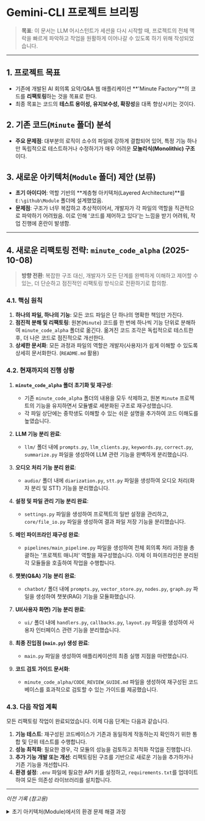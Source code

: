 # Gemini-CLI 프로젝트 브리핑

> **목표**: 이 문서는 LLM 어시스턴트가 세션을 다시 시작할 때, 프로젝트의 전체 맥락을 빠르게 파악하고 작업을 원활하게 이어나갈 수 있도록 하기 위해 작성되었습니다.

---

## 1. 프로젝트 목표

- 기존에 개발된 AI 회의록 요약/Q&A 웹 애플리케이션 **'Minute Factory'**의 코드를 **리팩토링**하는 것을 목표로 한다.
- 최종 목표는 코드의 **테스트 용이성, 유지보수성, 확장성**을 대폭 향상시키는 것이다.

## 2. 기존 코드(`Minute` 폴더) 분석

- **주요 문제점**: 대부분의 로직이 소수의 파일에 강하게 결합되어 있어, 특정 기능 하나만 독립적으로 테스트하거나 수정하기가 매우 어려운 **모놀리식(Monolithic) 구조**이다.

## 3. 새로운 아키텍처(`Module` 폴더) 제안 (보류)

- **초기 아이디어**: 역할 기반의 **계층형 아키텍처(Layered Architecture)**를 `E:\github\Module` 폴더에 설계했었음.
- **문제점**: 구조가 너무 복잡하고 추상적이어서, 개발자가 각 파일의 역할을 직관적으로 파악하기 어려웠음. 이로 인해 '코드를 제어하고 있다'는 느낌을 받기 어려워, 작업 진행에 혼란이 발생함.

---

## 4. 새로운 리팩토링 전략: `minute_code_alpha` (2025-10-08)

> **방향 전환**: 복잡한 구조 대신, 개발자가 모든 단계를 완벽하게 이해하고 제어할 수 있는, 더 단순하고 점진적인 리팩토링 방식으로 전환하기로 합의함.

### 4.1. 핵심 원칙

1.  **하나의 파일, 하나의 기능**: 모든 코드 파일은 단 하나의 명확한 책임만 가진다.
2.  **점진적 분해 및 리팩토링**: 원본(`Minute`) 코드를 한 번에 하나씩 기능 단위로 분해하여 `minute_code_alpha` 폴더로 옮긴다. 옮겨진 코드 조각은 독립적으로 테스트한 후, 더 나은 코드로 점진적으로 개선한다.
3.  **상세한 문서화**: 모든 과정과 파일의 역할은 개발자(사용자)가 쉽게 이해할 수 있도록 상세히 문서화한다. (`README.md` 활용)

### 4.2. 현재까지의 진행 상황

1.  **`minute_code_alpha` 폴더 초기화 및 재구성**:
    -   기존 `minute_code_alpha` 폴더의 내용을 모두 삭제하고, 원본 `Minute` 프로젝트의 기능을 유지하면서 모듈별로 세분화된 구조로 재구성했습니다.
    -   각 파일 상단에는 중학생도 이해할 수 있는 쉬운 설명을 추가하여 코드 이해도를 높였습니다.

2.  **LLM 기능 분리 완료**:
    -   `llm/` 폴더 내에 `prompts.py`, `llm_clients.py`, `keywords.py`, `correct.py`, `summarize.py` 파일을 생성하여 LLM 관련 기능을 완벽하게 분리했습니다.

3.  **오디오 처리 기능 분리 완료**:
    -   `audio/` 폴더 내에 `diarization.py`, `stt.py` 파일을 생성하여 오디오 처리(화자 분리 및 STT) 기능을 분리했습니다.

4.  **설정 및 파일 관리 기능 분리 완료**:
    -   `settings.py` 파일을 생성하여 프로젝트의 일반 설정을 관리하고, `core/file_io.py` 파일을 생성하여 결과 파일 저장 기능을 분리했습니다.

5.  **메인 파이프라인 재구성 완료**:
    -   `pipelines/main_pipeline.py` 파일을 생성하여 전체 회의록 처리 과정을 총괄하는 '프로젝트 매니저' 역할을 재구성했습니다. 이제 이 파이프라인은 분리된 각 모듈들을 호출하여 작업을 수행합니다.

6.  **챗봇(Q&A) 기능 분리 완료**:
    -   `chatbot/` 폴더 내에 `prompts.py`, `vector_store.py`, `nodes.py`, `graph.py` 파일을 생성하여 챗봇(RAG) 기능을 모듈화했습니다.

7.  **UI(사용자 화면) 기능 분리 완료**:
    -   `ui/` 폴더 내에 `handlers.py`, `callbacks.py`, `layout.py` 파일을 생성하여 사용자 인터페이스 관련 기능을 분리했습니다.

8.  **최종 진입점 (`main.py`) 생성 완료**:
    -   `main.py` 파일을 생성하여 애플리케이션의 최종 실행 지점을 마련했습니다.

9.  **코드 검토 가이드 문서화**:
    -   `minute_code_alpha/CODE_REVIEW_GUIDE.md` 파일을 생성하여 재구성된 코드베이스를 효과적으로 검토할 수 있는 가이드를 제공했습니다.

### 4.3. 다음 작업 계획

모든 리팩토링 작업이 완료되었습니다. 이제 다음 단계는 다음과 같습니다.

1.  **기능 테스트**: 재구성된 코드베이스가 기존과 동일하게 작동하는지 확인하기 위한 통합 및 단위 테스트를 수행합니다.
2.  **성능 최적화**: 필요한 경우, 각 모듈의 성능을 검토하고 최적화 작업을 진행합니다.
3.  **추가 기능 개발 또는 개선**: 리팩토링된 구조를 기반으로 새로운 기능을 추가하거나 기존 기능을 개선합니다.
4.  **환경 설정**: `.env` 파일에 필요한 API 키를 설정하고, `requirements.txt`를 업데이트하여 모든 의존성 라이브러리를 설치합니다.

---

*이전 기록 (참고용)*

<details>
<summary>초기 아키텍처(Module)에서의 환경 문제 해결 과정</summary>

`scripts` 테스트 스크립트들을 실행하는 과정에서 여러 환경 관련 문제가 발생했으며, 아래와 같이 해결했다.

-   **`ModuleNotFoundError`**: `minute_code`의 하위 폴더들을 파이썬이 패키지로 인식하지 못하는 문제. 각 폴더에 빈 `__init__.py` 파일을 생성하여 해결.
-   **`ImportError` (상대 경로 문제)**: `python script.py` 방식으로 실행 시 발생하는 경로 문제. `python -m package.module` 방식으로 실행하도록 방식을 변경하고, 일부 임포트 구문을 절대 경로로 수정하여 해결.
-   **`ValueError` (Whisper 모델 인식 불가)**: 로컬(`E:\model`)에 저장된 모델의 설정 파일 문제로 추정. 모델 ID를 Hugging Face Hub의 `openai/whisper-base`로 변경하여, 라이브러리가 직접 모델을 다운로드하도록 수정.
-   **`RuntimeError` (torchcodec/FFmpeg 호환성)**: `torchcodec` 라이브러리가 FFmpeg 8.0 버전을 지원하지 않아 발생. **현재 이 문제를 해결하기 위해 FFmpeg 7.0 버전으로 다운그레이드하는 작업을 진행 중이다.**

</details>
